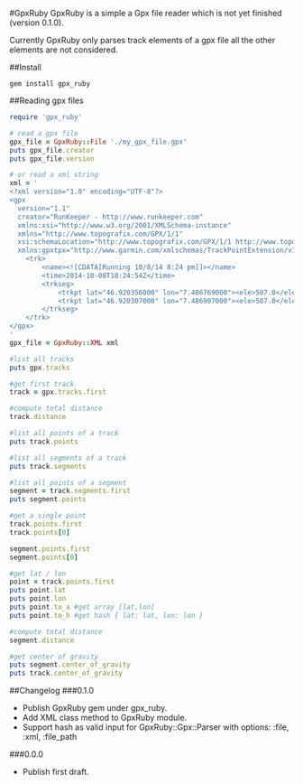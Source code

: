 #GpxRuby
GpxRuby is a simple a Gpx file reader which is not yet finished (version 0.1.0).

Currently GpxRuby only parses track elements of a gpx file all the other elements are not considered.

##Install
```
gem install gpx_ruby
```

##Reading gpx files
```ruby
require 'gpx_ruby'

# read a gpx file
gpx_file = GpxRuby::File './my_gpx_file.gpx'
puts gpx_file.creator
puts gpx_file.version

# or read a xml string
xml = '
<?xml version="1.0" encoding="UTF-8"?>
<gpx
  version="1.1"
  creator="RunKeeper - http://www.runkeeper.com"
  xmlns:xsi="http://www.w3.org/2001/XMLSchema-instance"
  xmlns="http://www.topografix.com/GPX/1/1"
  xsi:schemaLocation="http://www.topografix.com/GPX/1/1 http://www.topografix.com/GPX/1/1/gpx.xsd"
  xmlns:gpxtpx="http://www.garmin.com/xmlschemas/TrackPointExtension/v1">
	<trk>
		<name><![CDATA[Running 10/8/14 8:24 pm]]></name>
		<time>2014-10-08T18:24:54Z</time>
		<trkseg>
			<trkpt lat="46.920356000" lon="7.486769000"><ele>507.0</ele><time>2014-10-08T18:24:54Z</time></trkpt>
			<trkpt lat="46.920307000" lon="7.486907000"><ele>507.0</ele><time>2014-10-08T18:29:31Z</time></trkpt>
		</trkseg>
	</trk>  
</gpx>
'
gpx_file = GpxRuby::XML xml

#list all tracks
puts gpx.tracks

#get first track
track = gpx.tracks.first

#compute total distance
track.distance

#list all points of a track
puts track.points

#list all segments of a track
puts track.segments

#list all points of a segment
segment = track.segments.first
puts segment.points

#get a single point
track.points.first
track.points[0]

segment.points.first
segment.points[0]

#get lat / lon
point = track.points.first
puts point.lat
puts point.lon
puts point.to_a #get array [lat,lon]
puts point.to_h #get hash { lat: lat, lon: lon }

#compute total distance
segment.distance

#get center of gravity
puts segment.center_of_gravity
puts track.center_of_gravity

```
##Changelog
###0.1.0
- Publish GpxRuby gem under gpx_ruby.
- Add XML class method to GpxRuby module.
- Support hash as valid input for GpxRuby::Gpx::Parser with options: :file, :xml, :file_path

###0.0.0

- Publish first draft.
